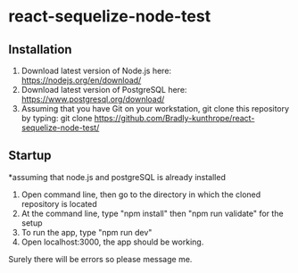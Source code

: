 
# react-sequelize-node-test

## Installation

1. Download latest version of Node.js here: https://nodejs.org/en/download/
2. Download latest version of PostgreSQL here: https://www.postgresql.org/download/
3. Assuming that you have Git on your workstation, git clone this repository by typing: 
git clone https://github.com/Bradly-kunthrope/react-sequelize-node-test/

## Startup

*assuming that node.js and postgreSQL is already installed

1. Open command line, then go to the directory in which the cloned repository is located
2. At the command line, type "npm install" then "npm run validate" for the setup
3. To run the app, type "npm run dev"
4. Open localhost:3000, the app should be working.

Surely there will be errors so please message me.